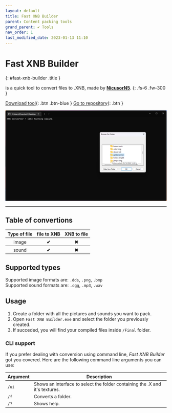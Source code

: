 ```yaml
---
layout: default
title: Fast XNB Builder
parent: Content packing tools
grand_parent: ✔ Tools
nav_order: 1
last_modified_date: 2023-01-13 11:10
---
```


# Fast XNB Builder 
{: #fast-xnb-builder .title }

is a quick tool to convert files to .XNB, made by [**NicusorN5**](https://github.com/NicusorN5).
{: .fs-6 .fw-300 }

[Download tool](https://github.com/Phoenixx19/Fast-XNB-Builder/releases/latest){: .btn .btn-blue }
[Go to repository](https://github.com/NicusorN5/Fast-XNB-Builder){: .btn }

![Preview](/images/FastXNBConverter.png)

---

## Table of convertions

<table>
    <thead>
        <tr>
            <th>Type of file</th>
            <th>file to XNB</th>
            <th>XNB to file</th>
        </tr>
    </thead>
    <tbody>
        <tr>
            <th style="font-weight: normal;">image</th>
            <th class="label-green">✔</th>
            <th class="label-red">✖</th>
        </tr>
        <tr>
            <th style="font-weight: normal;">sound</th>
            <th class="label-green">✔</th>
            <th class="label-red">✖</th>
        </tr>
    </tbody>
</table>

## Supported types

Supported image formats are: `.dds`, `.png`, `.bmp`<br>
Supported sound formats are: `.ogg`, `.mp3`, `.wav`

## Usage

1. Create a folder with all the pictures and sounds you want to pack.
2. Open `Fast XNB Builder.exe` and select the folder you previously created.
3. If succeded, you will find your compiled files inside `/Final` folder.

### CLI support

If you prefer dealing with conversion using command line, *Fast XNB Builder* got you covered. Here are the following command line arguments you can use:

|Argument|Description|
|---|---|
|`/ui`|Shows an interface to select the folder containing the .X and it's textures.|
|`/f`|Converts a folder.|
|`/?`|Shows help.|